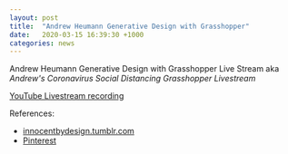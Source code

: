 ```yaml
---
layout: post
title:  "Andrew Heumann Generative Design with Grasshopper"
date:   2020-03-15 16:39:30 +1000
categories: news
---
```


Andrew Heumann Generative Design with Grasshopper Live Stream aka *Andrew's Coronavirus Social Distancing Grasshopper Livestream*

[YouTube Livestream recording](https://youtu.be/ew9ten-arzk)

References: 
- [​innocentbydesign.tumblr.com](https://innocentbydesign.tumblr.com/)
- [Pinterest](https://www.pinterest.com.au/pin/778489485567107123/)